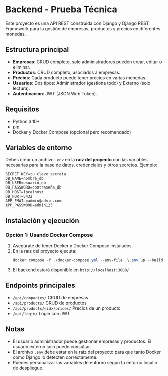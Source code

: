 # Backend - Prueba Técnica

Este proyecto es una API REST construida con Django y Django REST Framework para la gestión de empresas, productos y precios en diferentes monedas.

## Estructura principal
- **Empresas**: CRUD completo, solo administradores pueden crear, editar o eliminar.
- **Productos**: CRUD completo, asociados a empresas.
- **Precios**: Cada producto puede tener precios en varias monedas.
- **Usuarios**: Dos tipos: Administrador (gestiona todo) y Externo (solo lectura).
- **Autenticación**: JWT (JSON Web Token).

## Requisitos
- Python 3.10+
- pip
- Docker y Docker Compose (opcional pero recomendado)


## Variables de entorno
Debes crear un archivo `.env` en la **raíz del proyecto** con las variables necesarias para la base de datos, credenciales y otros secretos. Ejemplo:

```
SECRET_KEY=tu_clave_secreta
DB_NAME=nombre_db
DB_USER=usuario_db
DB_PASSWORD=contraseña_db
DB_HOST=localhost
DB_PORT=5432
APP_EMAIL=admin@admin.com
APP_PASSWORD=admin123
```

## Instalación y ejecución

### Opción 1: Usando Docker Compose
1. Asegúrate de tener Docker y Docker Compose instalados.
2. En la raíz del proyecto ejecuta:
   ```powershell
   docker compose -f .\docker-compose.yml --env-file .\.env up --build
   ```
3. El backend estará disponible en `http://localhost:3000/`


## Endpoints principales
- `/api/companies/` CRUD de empresas
- `/api/products/` CRUD de productos
- `/api/products/<id>/prices/` Precios de un producto
- `/api/login/` Login con JWT

## Notas
- El usuario administrador puede gestionar empresas y productos. El usuario externo solo puede consultar.
- El archivo `.env` debe estar en la raíz del proyecto para que tanto Docker como Django lo detecten correctamente.
- Puedes personalizar las variables de entorno según tu entorno local o de despliegue.

